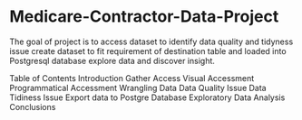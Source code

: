 # Medicare-Contractor-Data-Project
The goal of project is to 
	access dataset to identify data quality and tidyness issue
	create dataset to fit requirement of destination table and loaded into Postgresql database
	explore data and discover insight.

Table of Contents
Introduction
Gather
Access
	Visual Accessment
	Programmatical Accessment
Wrangling Data
	Data Quality Issue
	Data Tidiness Issue
Export data to Postgre Database
Exploratory Data Analysis
Conclusions
